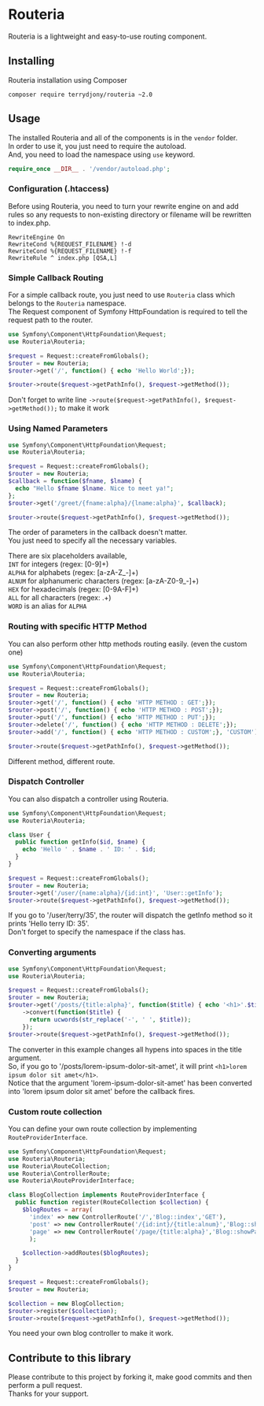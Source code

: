 # Routeria

Routeria is a lightweight and easy-to-use routing component.

## Installing
Routeria installation using Composer  
```
composer require terrydjony/routeria ~2.0
```

## Usage

The installed Routeria and all of the components is in the `vendor` folder.  
In order to use it, you just need to require the autoload.  
And, you need to load the namespace using `use` keyword.  

```php
require_once __DIR__ . '/vendor/autoload.php';
```


### Configuration (.htaccess)

Before using Routeria, you need to turn your rewrite engine on and add rules so any requests to non-existing directory or filename will be rewritten to index.php.
```
RewriteEngine On
RewriteCond %{REQUEST_FILENAME} !-d
RewriteCond %{REQUEST_FILENAME} !-f
RewriteRule ^ index.php [QSA,L]
```

### Simple Callback Routing

For a simple callback route, you just need to use `Routeria` class which belongs to the `Routeria` namespace.  
The Request component of Symfony HttpFoundation is required to tell the request path to the router.
```php
use Symfony\Component\HttpFoundation\Request;
use Routeria\Routeria;

$request = Request::createFromGlobals();
$router = new Routeria;
$router->get('/', function() { echo 'Hello World';});

$router->route($request->getPathInfo(), $request->getMethod());
```

Don't forget to write line `->route($request->getPathInfo(), $request->getMethod());` to make it work

### Using Named Parameters

```php
use Symfony\Component\HttpFoundation\Request;
use Routeria\Routeria;

$request = Request::createFromGlobals();
$router = new Routeria;
$callback = function($fname, $lname) {
  echo "Hello $fname $lname. Nice to meet ya!";
};
$router->get('/greet/{fname:alpha}/{lname:alpha}', $callback);

$router->route($request->getPathInfo(), $request->getMethod());
```

The order of parameters in the callback doesn't matter.  
You just need to specify all the necessary variables.  
  
There are six placeholders available,  
`INT` for integers (regex: [0-9]+)  
`ALPHA` for alphabets (regex: [a-zA-Z_-]+)  
`ALNUM` for alphanumeric characters (regex: [a-zA-Z0-9_-]+)  
`HEX` for hexadecimals (regex: [0-9A-F]+)  
`ALL` for all characters (regex: .+)  
`WORD` is an alias for `ALPHA`


### Routing with specific HTTP Method

You can also perform other http methods routing easily. (even the custom one)
```php
use Symfony\Component\HttpFoundation\Request;
use Routeria\Routeria;

$request = Request::createFromGlobals();
$router = new Routeria;
$router->get('/', function() { echo 'HTTP METHOD : GET';});
$router->post('/', function() { echo 'HTTP METHOD : POST';});
$router->put('/', function() { echo 'HTTP METHOD : PUT';});
$router->delete('/', function() { echo 'HTTP METHOD : DELETE';});
$router->add('/', function() { echo 'HTTP METHOD : CUSTOM';}, 'CUSTOM');

$router->route($request->getPathInfo(), $request->getMethod());
```

Different method, different route.

### Dispatch Controller

You can also dispatch a controller using Routeria.

```php
use Symfony\Component\HttpFoundation\Request;
use Routeria\Routeria;

class User {
  public function getInfo($id, $name) {
    echo 'Hello ' . $name . ' ID: ' . $id;
  }
}

$request = Request::createFromGlobals();
$router = new Routeria;
$router->get('/user/{name:alpha}/{id:int}', 'User::getInfo');
$router->route($request->getPathInfo(), $request->getMethod());
```

If you go to '/user/terry/35', the router will dispatch the getInfo method so it prints 'Hello terry ID: 35'.  
Don't forget to specify the namespace if the class has.

### Converting arguments

```php
use Symfony\Component\HttpFoundation\Request;
use Routeria\Routeria;

$request = Request::createFromGlobals();
$router = new Routeria;
$router->get('/posts/{title:alpha}', function($title) { echo '<h1>'.$title.'</h1>';})
    ->convert(function($title) {
      return ucwords(str_replace('-', ' ', $title));
    });
$router->route($request->getPathInfo(), $request->getMethod());
```

The converter in this example changes all hypens into spaces in the title argument.  
So, if you go to '/posts/lorem-ipsum-dolor-sit-amet', it will print `<h1>lorem ipsum dolor sit amet</h1>`.  
Notice that the argument 'lorem-ipsum-dolor-sit-amet' has been converted into 'lorem ipsum dolor sit amet' before the callback fires.


### Custom route collection

You can define your own route collection by implementing `RouteProviderInterface`.
```php
use Symfony\Component\HttpFoundation\Request;
use Routeria\Routeria;
use Routeria\RouteCollection;
use Routeria\ControllerRoute;
use Routeria\RouteProviderInterface;

class BlogCollection implements RouteProviderInterface {
  public function register(RouteCollection $collection) {
    $blogRoutes = array(
      'index' => new ControllerRoute('/','Blog::index','GET'),
      'post' => new ControllerRoute('/{id:int}/{title:alnum}','Blog::showPost','GET'),
      'page' => new ControllerRoute('/page/{title:alpha}','Blog::showPage','GET')
      );

    $collection->addRoutes($blogRoutes);
  }
}

$request = Request::createFromGlobals();
$router = new Routeria;

$collection = new BlogCollection;
$router->register($collection);
$router->route($request->getPathInfo(), $request->getMethod());
```
You need your own blog controller to make it work.


## Contribute to this library

Please contribute to this project by forking it, make good commits and then perform a pull request.  
Thanks for your support.

